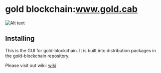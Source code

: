 # gold blockchain:www.gold.cab
![Alt text](https://avatars.githubusercontent.com/u/98028987?v=4)

## Installing

This is the GUI for gold-blockchain. It is built into distribution packages in the gold-blockchain repository.

Please visit out wiki:
[wiki](https://github.com/goldcoin-gl/gold-blockchain/wiki)
